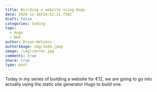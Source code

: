 ```yaml
---
title: Building a website using Hugo
date: 2020-11-16T14:52:11.750Z
draft: false
categories: Coding
tags:
  - Hugo
  - Web
author: Bryan Helsens
authorImage: img/Joda.jpeg
image: /img/carrot.jpg
comments: true
share: true
type: post
---
```

Today in my series of building a website for €12, we are going to go into actually using the static site generator Hugo to build one.